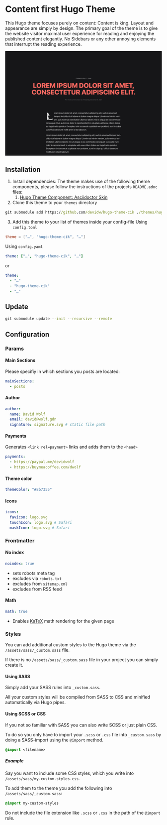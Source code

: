 # Content first Hugo Theme
This Hugo theme focuses purely on content: Content is king. Layout and appearance are simply by design. The primary goal of the theme is to give the website visitor maximal user experience for reading and enjoying the published content elegantly. No Sidebars or any other annoying elements that interrupt the reading experience.

![Screenshot](./images/screenshot.png)

## Installation
1. Install dependencies: The theme makes use of the following theme components, please follow the instructions of the projects `README.adoc` files:
   1. [Hugo Theme Component: Asciidoctor Skin](https://github.com/devidw/hugo-theme-component-asciidoctor-skin)
3. Clone this theme to your `themes` directory
```cmd
git submodule add https://github.com/devidw/hugo-theme-cik ./themes/hugo-theme-cik
```
3. Add this theme to your list of themes inside your config-file
Using `config.toml`
```toml
theme = ["…", "hugo-theme-cik", "…"]
```
Using `config.yaml`
```yaml
theme: ["…", "hugo-theme-cik", "…"]
```
or
```yaml
theme: 
  - "…"
  - "hugo-theme-cik"
  - "…"
```


## Update
```cmd
git submodule update --init --recursive --remote
```


## Configuration

### Params

#### Main Sections
Please specifiy in which sections you posts are located:
```yaml
mainSections:
  - posts
```
#### Author
```yaml
author: 
  name: David Wolf
  email: david@wolf.gdn
  signature: signature.svg # static file path
```

#### Payments
Generates `<link rel=payment>` links and adds them to the `<head>`

```yaml
payments:
  - https://paypal.me/devidwolf
  - https://buymeacoffee.com/dwolf
```

#### Theme color
```yaml
themeColor: "#8b7355"
```

#### Icons
```yaml
icons:
  favicon: logo.svg
  touchIcon: logo.svg # Safari
  maskIcon: logo.svg # Safari
```


### Frontmatter

#### No index
```yaml
noindex: true
```

* sets robots meta tag
* excludes via `robots.txt`
* excludes from `sitemap.xml`
* excludes from RSS feed

#### Math
```yaml
math: true
```

* Enables [KaTeX](https://katex.org) math rendering for the given page


### Styles
You can add additional custom styles to the Hugo theme via the `/assets/sass/_custom.sass` file.

If there is no `/assets/sass/_custom.sass` file in your project you can simply create it.

#### Using SASS
Simply add your SASS rules into `_custom.sass`.

All your custom styles will be compiled from SASS to CSS and minified automatically via Hugo pipes.

#### Using SCSS or CSS
If you not so familiar with SASS you can also write SCSS or just plain CSS.

To do so you only have to import your `.scss` or `.css` file into `_custom.sass` by doing a SASS-import using the `@import` method.

```sass
@import <filename>
```

##### Example
Say you want to include some CSS styles, which you write into `/assets/sass/my-custom-styles.css`.

To add them to the theme you add the following into `/assets/sass/_custom.sass`:

```sass
@import my-custom-styles
```

Do not include the file extension like `.scss` or `.css` in the path of the `@import` rule.
